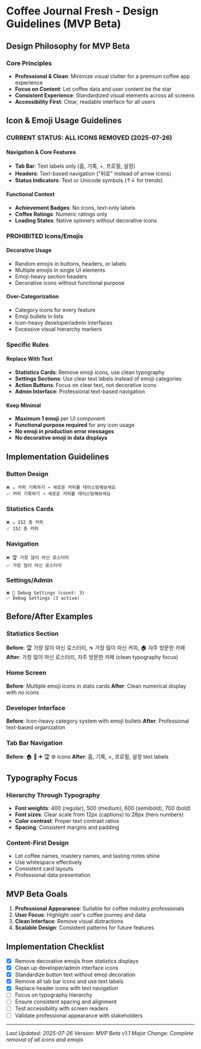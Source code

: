 # Coffee Journal Fresh - Design Guidelines (MVP Beta)

## Design Philosophy for MVP Beta

### Core Principles
- **Professional & Clean**: Minimize visual clutter for a premium coffee app experience
- **Focus on Content**: Let coffee data and user content be the star
- **Consistent Experience**: Standardized visual elements across all screens
- **Accessibility First**: Clear, readable interface for all users

## Icon & Emoji Usage Guidelines

### CURRENT STATUS: ALL ICONS REMOVED (2025-07-26)

#### Navigation & Core Features
- **Tab Bar**: Text labels only (홈, 기록, +, 프로필, 설정)
- **Headers**: Text-based navigation ("뒤로" instead of arrow icons)
- **Status Indicators**: Text or Unicode symbols (↑↓ for trends)

#### Functional Context
- **Achievement Badges**: No icons, text-only labels
- **Coffee Ratings**: Numeric ratings only
- **Loading States**: Native spinners without decorative icons

### PROHIBITED Icons/Emojis

#### Decorative Usage
- Random emojis in buttons, headers, or labels
- Multiple emojis in single UI elements
- Emoji-heavy section headers
- Decorative icons without functional purpose

#### Over-Categorization
- Category icons for every feature
- Emoji bullets in lists
- Icon-heavy developer/admin interfaces
- Excessive visual hierarchy markers

### Specific Rules

#### Replace With Text
- **Statistics Cards**: Remove emoji icons, use clean typography
- **Settings Sections**: Use clear text labels instead of emoji categories
- **Action Buttons**: Focus on clear text, not decorative icons
- **Admin Interface**: Professional text-based navigation

#### Keep Minimal
- **Maximum 1 emoji** per UI component
- **Functional purpose required** for any icon usage
- **No emoji in production error messages**
- **No decorative emoji in data displays**

## Implementation Guidelines

### Button Design
```
❌ ☕ 커피 기록하기 → 새로운 커피를 테이스팅해보세요
✅ 커피 기록하기 → 새로운 커피를 테이스팅해보세요
```

### Statistics Cards
```
❌ ☕ 152 총 커피
✅ 152 총 커피
```

### Navigation
```
❌ 🏆 가장 많이 마신 로스터리
✅ 가장 많이 마신 로스터리
```

### Settings/Admin
```
❌ 🐛 Debug Settings (count: 3)
✅ Debug Settings (3 active)
```

## Before/After Examples

### Statistics Section
**Before**: 🏆 가장 많이 마신 로스터리, ☕ 가장 많이 마신 커피, 🏠 자주 방문한 카페
**After**: 가장 많이 마신 로스터리, 자주 방문한 카페 (clean typography focus)

### Home Screen
**Before**: Multiple emoji icons in stats cards
**After**: Clean numerical display with no icons

### Developer Interface
**Before**: Icon-heavy category system with emoji bullets
**After**: Professional text-based organization

### Tab Bar Navigation
**Before**: 🏠 📝 ➕ 🏆 ⚙️ icons
**After**: 홈, 기록, +, 프로필, 설정 text labels

## Typography Focus

### Hierarchy Through Typography
- **Font weights**: 400 (regular), 500 (medium), 600 (semibold), 700 (bold)
- **Font sizes**: Clear scale from 12px (captions) to 28px (hero numbers)
- **Color contrast**: Proper text contrast ratios
- **Spacing**: Consistent margins and padding

### Content-First Design
- Let coffee names, roastery names, and tasting notes shine
- Use whitespace effectively
- Consistent card layouts
- Professional data presentation

## MVP Beta Goals

1. **Professional Appearance**: Suitable for coffee industry professionals
2. **User Focus**: Highlight user's coffee journey and data
3. **Clean Interface**: Remove visual distractions
4. **Scalable Design**: Consistent patterns for future features

## Implementation Checklist

- [x] Remove decorative emojis from statistics displays
- [x] Clean up developer/admin interface icons
- [x] Standardize button text without emoji decoration
- [x] Remove all tab bar icons and use text labels
- [x] Replace header icons with text navigation
- [ ] Focus on typography hierarchy
- [ ] Ensure consistent spacing and alignment
- [ ] Test accessibility with screen readers
- [ ] Validate professional appearance with stakeholders

---

*Last Updated: 2025-07-26*
*Version: MVP Beta v1.1*
*Major Change: Complete removal of all icons and emojis*